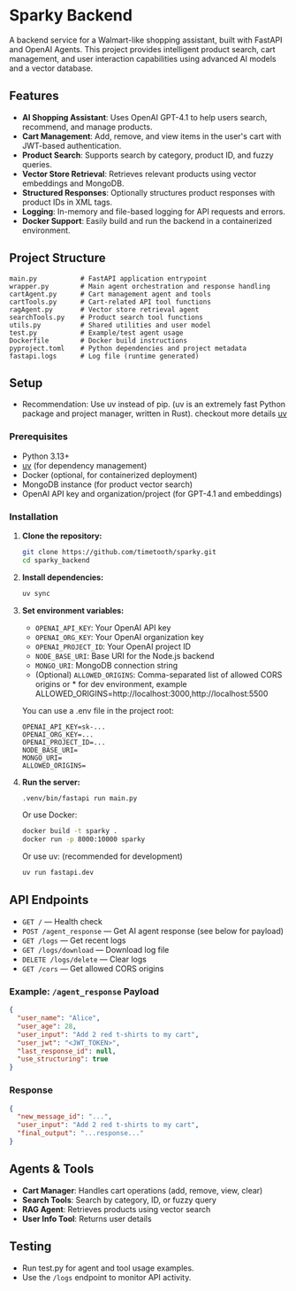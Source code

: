 # Sparky Backend

A backend service for a Walmart-like shopping assistant, built with FastAPI and OpenAI Agents. This project provides intelligent product search, cart management, and user interaction capabilities using advanced AI models and a vector database.

## Features

- **AI Shopping Assistant**: Uses OpenAI GPT-4.1 to help users search, recommend, and manage products.
- **Cart Management**: Add, remove, and view items in the user's cart with JWT-based authentication.
- **Product Search**: Supports search by category, product ID, and fuzzy queries.
- **Vector Store Retrieval**: Retrieves relevant products using vector embeddings and MongoDB.
- **Structured Responses**: Optionally structures product responses with product IDs in XML tags.
- **Logging**: In-memory and file-based logging for API requests and errors.
- **Docker Support**: Easily build and run the backend in a containerized environment.

## Project Structure

```
main.py           # FastAPI application entrypoint
wrapper.py        # Main agent orchestration and response handling
cartAgent.py      # Cart management agent and tools
cartTools.py      # Cart-related API tool functions
ragAgent.py       # Vector store retrieval agent
searchTools.py    # Product search tool functions
utils.py          # Shared utilities and user model
test.py           # Example/test agent usage
Dockerfile        # Docker build instructions
pyproject.toml    # Python dependencies and project metadata
fastapi.logs      # Log file (runtime generated)
```

## Setup

- Recommendation: Use uv instead of pip. (uv is an extremely fast Python package and project manager, written in Rust). checkout more details [uv](https://docs.astral.sh/uv/)

### Prerequisites

- Python 3.13+
- [uv](https://docs.astral.sh/uv/) (for dependency management)
- Docker (optional, for containerized deployment)
- MongoDB instance (for product vector search)
- OpenAI API key and organization/project (for GPT-4.1 and embeddings)

### Installation

1. **Clone the repository:**
   ```sh
   git clone https://github.com/timetooth/sparky.git
   cd sparky_backend
   ```
2. **Install dependencies:**
   ```sh
   uv sync
   ```
3. **Set environment variables:**
   - `OPENAI_API_KEY`: Your OpenAI API key
   - `OPENAI_ORG_KEY`: Your OpenAI organization key
   - `OPENAI_PROJECT_ID`: Your OpenAI project ID
   - `NODE_BASE_URI`: Base URI for the Node.js backend
   - `MONGO_URI`: MongoDB connection string
   - (Optional) `ALLOWED_ORIGINS`: Comma-separated list of allowed CORS origins or * for dev environment, example ALLOWED_ORIGINS=http://localhost:3000,http://localhost:5500

   You can use a .env file in the project root:
   ```
   OPENAI_API_KEY=sk-...
   OPENAI_ORG_KEY=...
   OPENAI_PROJECT_ID=...
   NODE_BASE_URI=
   MONGO_URI=
   ALLOWED_ORIGINS=
   ```

4. **Run the server:**
   ```sh
   .venv/bin/fastapi run main.py
   ```
   Or use Docker:
   ```sh
   docker build -t sparky .
   docker run -p 8000:10000 sparky
   ```
   Or use uv: (recommended for development)
   ```sh
   uv run fastapi.dev
   ```

## API Endpoints

- `GET /` — Health check
- `POST /agent_response` — Get AI agent response (see below for payload)
- `GET /logs` — Get recent logs
- `GET /logs/download` — Download log file
- `DELETE /logs/delete` — Clear logs
- `GET /cors` — Get allowed CORS origins

### Example: `/agent_response` Payload

```json
{
  "user_name": "Alice",
  "user_age": 28,
  "user_input": "Add 2 red t-shirts to my cart",
  "user_jwt": "<JWT_TOKEN>",
  "last_response_id": null,
  "use_structuring": true
}
```

### Response

```json
{
  "new_message_id": "...",
  "user_input": "Add 2 red t-shirts to my cart",
  "final_output": "...response..."
}
```

## Agents & Tools

- **Cart Manager**: Handles cart operations (add, remove, view, clear)
- **Search Tools**: Search by category, ID, or fuzzy query
- **RAG Agent**: Retrieves products using vector search
- **User Info Tool**: Returns user details

## Testing

- Run test.py for agent and tool usage examples.
- Use the `/logs` endpoint to monitor API activity.